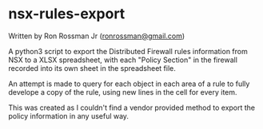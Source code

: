 # nsx-rules-export

Written by Ron Rossman Jr (ronrossman@gmail.com)

A python3 script to export the Distributed Firewall rules information from NSX to a XLSX spreadsheet, with each "Policy Section" in the firewall recorded into its own sheet in the spreadsheet file.

An attempt is made to query for each object in each area of a rule to fully develope a copy of the rule, using new lines in the cell for every item.

This was created as I couldn't find a vendor provided method to export the policy information in any useful way.
